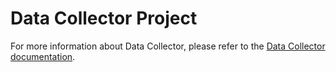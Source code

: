 # Data Collector Project

For more information about Data Collector, please refer to
the [Data Collector documentation](https://github.com/descoped/data-collector-documentation).
